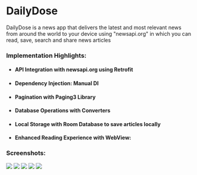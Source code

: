 # DailyDose

DailyDose is a news app that delivers the latest and most relevant news from around the world to your device using "newsapi.org" in which you can read, save, search and share news articles
### Implementation Highlights:

- #### API Integration with newsapi.org using Retrofit
- #### Dependency Injection: Manual DI
- #### Pagination with Paging3 Library
- #### Database Operations with Converters
- #### Local Storage with Room Database to save articles locally
- #### Enhanced Reading Experience with WebView:

### Screenshots:
![](https://imgur.com/UHTw9mml.png)
![](https://imgur.com/Lkz2nVEl.png)
![](https://imgur.com/l3MgBtGl.png)
![](https://imgur.com/EvpMOVnl.png)
![](https://imgur.com/NcJmOOYl.png)
